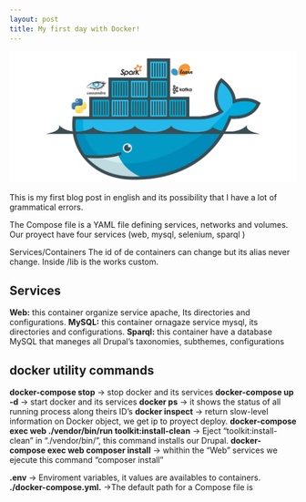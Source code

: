 ```yaml
---
layout: post
title: My first day with Docker!
---
```

![First Post](/images/docker.png "First Post")

This is my first blog post in english and its possibility that I have a lot of grammatical errors.

The Compose file is a YAML file defining services, networks and volumes. Our proyect have four services (web, mysql, selenium, sparql )

Services/Containers
The id of de containers can change but its alias never change.
Inside /lib is the works custom.

## Services
**Web:** this container organize service apache, Its directories and configurations.
**MySQL:** this container ornagaze service mysql, its directories and configurations.
**Sparql:** this container have a database MySQL that maneges all Drupal’s taxonomies, subthemes, configurations

## docker utility commands
**docker-compose stop** -> stop docker and its services
**docker-compose up -d** -> start docker and its services
**docker ps** -> it shows the status of all running process along theirs ID’s
**docker inspect** -> return slow-level information on Docker object, we get ip to proyect deploy.
**docker-compose exec web ./vendor/bin/run toolkit:install-clean** -> Eject “toolkit:install-clean” in “./vendor/bin/”, this command installs our Drupal.
**docker-compose exec web composer install** -> whithin the “Web” services we ejecute this command “composer install”

**.env** -> Enviroment variables, it values are availables to containers.
**./docker-compose.yml.** ->The default path for a Compose file is

